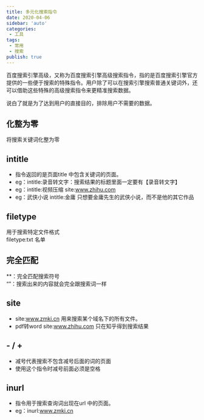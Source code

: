 ```yaml
---
title: 多元化搜索指令
date: 2020-04-06
sidebar: 'auto'
categories:
 - 工具
tags:
 - 常用
 - 搜索
publish: true
---
```


百度搜索引擎高级，又称为百度搜索引擎高级搜索指令，指的是百度搜索引擎官方提供的一些便于搜索的特殊指令。用户除了可以在搜索引擎搜索普通关键词外，还可以借助这些特殊的高级搜索指令来更精准搜索数据。
<!-- more -->

说白了就是为了达到用户的直接目的，排除用户不需要的数据。

## 化整为零

  将搜索关键词化整为零

## intitle

  - 指令返回的是页面title 中包含关键词的页面。  
  - eg：intitle:录音转文字：搜索结果的标题里面一定要有【录音转文字】  
  - eg：intitle:视频压缩 site:www.zhihu.com  
  - eg：武侠小说 intitle:金庸  只想要金庸先生的武侠小说，而不是他的其它作品  

## filetype

  用于搜索特定文件格式  
  filetype:txt 名单

## 完全匹配

  **：完全匹配搜索符号  
  “”：搜索出来的内容就会完全跟搜索词一样

## site
  - site:www.zmki.cn 用来搜索某个域名下的所有文件。
  - pdf转word site:www.zhihu.com   只在知乎得到搜索结果

## - / +

  - 减号代表搜索不包含减号后面的词的页面  
  - 使用这个指令时减号前面必须是空格  

## inurl
  - 指令用于搜索查询词出现在url 中的页面。
  - eg：inurl:www.zmki.cn
